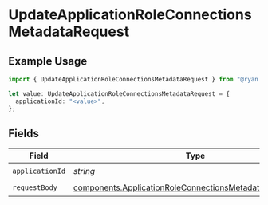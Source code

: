 # UpdateApplicationRoleConnectionsMetadataRequest

## Example Usage

```typescript
import { UpdateApplicationRoleConnectionsMetadataRequest } from "@ryan.blunden/discord-sdk/models/operations";

let value: UpdateApplicationRoleConnectionsMetadataRequest = {
  applicationId: "<value>",
};
```

## Fields

| Field                                                                                                                                  | Type                                                                                                                                   | Required                                                                                                                               | Description                                                                                                                            |
| -------------------------------------------------------------------------------------------------------------------------------------- | -------------------------------------------------------------------------------------------------------------------------------------- | -------------------------------------------------------------------------------------------------------------------------------------- | -------------------------------------------------------------------------------------------------------------------------------------- |
| `applicationId`                                                                                                                        | *string*                                                                                                                               | :heavy_check_mark:                                                                                                                     | N/A                                                                                                                                    |
| `requestBody`                                                                                                                          | [components.ApplicationRoleConnectionsMetadataItemRequest](../../models/components/applicationroleconnectionsmetadataitemrequest.md)[] | :heavy_check_mark:                                                                                                                     | N/A                                                                                                                                    |